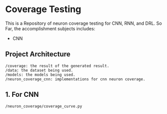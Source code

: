 # Coverage Testing
This is a Repository of neuron coverage testing for CNN, RNN, and DRL.
So Far, the accomplishment subjects includes:
 - CNN
## Project Architecture
    /coverage: the result of the generated result.
    /data: the dataset being used.
    /models: the models being used.
    /neuron_coverage_cnn: implementations for cnn neuron coverage.

## 1. For CNN
    /neuron_coverage/coverage_curve.py